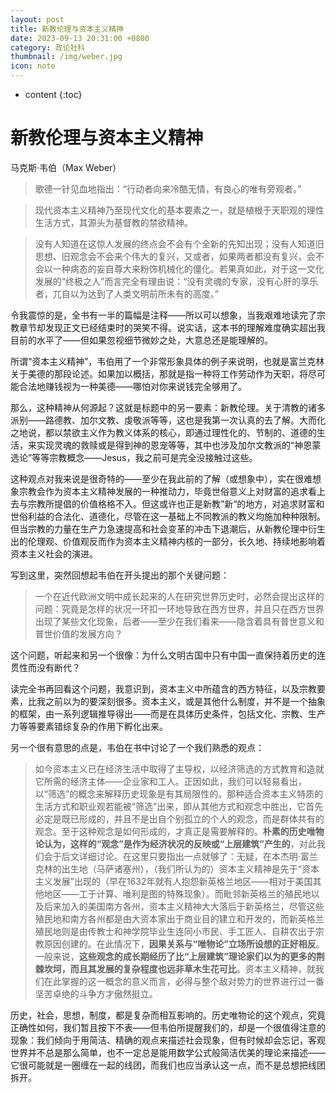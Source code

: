 ```yaml
---
layout: post
title: 新教伦理与资本主义精神
date: 2023-09-13 20:31:00 +0800
category: 政论社科
thumbnail: /img/weber.jpg
icon: note
---
```


* content
{:toc}

# 新教伦理与资本主义精神

马克斯·韦伯（Max Weber）



> 歌德一针见血地指出：“行动者向来冷酷无情，有良心的唯有旁观者。”

> 现代资本主义精神乃至现代文化的基本要素之一，就是植根于天职观的理性生活方式，其源头为基督教的禁欲精神。

> 没有人知道在这惊人发展的终点会不会有个全新的先知出现；没有人知道旧思想、旧观念会不会来个伟大的复兴，又或者，如果两者都没有复兴，会不会以一种病态的妄自尊大来粉饰机械化的僵化。若果真如此，对于这一文化发展的“终极之人”而言完全有理由说：“没有灵魂的专家，没有心肝的享乐者，兀自以为达到了人类文明前所未有的高度。”



令我震惊的是，全书有一半的篇幅是注释——所以可以想象，当我艰难地读完了宗教章节却发现正文已经结束时的哭笑不得。说实话，这本书的理解难度确实超出我目前的水平了——但如果忽视细节微妙之处，大意总还是能理解的。

所谓“资本主义精神”，韦伯用了一个非常形象具体的例子来说明，也就是富兰克林关于美德的那段论述。如果加以概括，那就是指一种将工作劳动作为天职，将尽可能合法地赚钱视为一种美德——哪怕对你来说钱完全够用了。

那么，这种精神从何源起？这就是标题中的另一要素：新教伦理。关于清教的诸多派别——路德教、加尔文教、虔敬派等等，这也是我第一次认真的去了解。大而化之地说，都以禁欲主义作为教义体系的核心，即通过理性化的、节制的、道德的生活，来实现灵魂的救赎或是得到神的恩宠等等，其中也涉及加尔文教派的“神恩蒙选论”等等宗教概念——Jesus，我之前可是完全没接触过这些。

这种观点对我来说是很奇特的——至少在我此前的了解（或想象中），实在很难想象宗教会作为资本主义精神发展的一种推动力，毕竟世俗意义上对财富的追求看上去与宗教所提倡的价值格格不入。但这或许也正是新教”新“的地方，对追求财富和世俗利益的合法化、道德化，尽管在这一基础上不同教派的教义均施加种种限制。但当宗教的力量在生产力急速提高和社会变革的冲击下退潮后，从新教伦理中衍生出的伦理观、价值观反而作为资本主义精神内核的一部分，长久地、持续地影响着资本主义社会的演进。

写到这里，突然回想起韦伯在开头提出的那个关键问题：

> 一个在近代欧洲文明中成长起来的人在研究世界历史时，必然会提出这样的问题：究竟是怎样的状况一环扣一环地导致在西方世界，并且只在西方世界出现了某些文化现象，后者——至少在我们看来——隐含着具有普世意义和普世价值的发展方向？

这个问题，听起来和另一个很像：为什么文明古国中只有中国一直保持着历史的连贯性而没有断代？

读完全书再回看这个问题，我意识到，资本主义中所蕴含的西方特征，以及宗教要素，比我之前以为的要深刻很多。资本主义，或是其他什么制度，并不是一个抽象的框架，由一系列逻辑推导得出——而是在具体历史条件，包括文化、宗教、生产力等等要素错综复杂的作用下孵化出来。

另一个很有意思的点是，韦伯在书中讨论了一个我们熟悉的观点：

> 如今资本主义已在经济生活中取得了主导权，以经济筛选的方式教育和造就它所需的经济主体——企业家和工人。正因如此，我们可以轻易看出，以“筛选”的概念来解释历史现象是有其局限性的。那种适合资本主义特质的生活方式和职业观若能被“筛选”出来，即从其他方式和观念中胜出，它首先必定是既已形成的，并且不是出自个别孤立的个人的观念，而是群体共有的观念。至于这种观念是如何形成的，才真正是需要解释的。**朴素的历史唯物论认为，这样的“观念”是作为经济状况的反映或“上层建筑”产生的**，对此我们会于后文详细讨论。在这里只要指出一点就够了：无疑，在本杰明·富兰克林的出生地（马萨诸塞州），（我们所认为的）资本主义精神是先于“资本主义发展”出现的（早在1632年就有人抱怨新英格兰地区——相对于美国其他地区——工于计算、唯利是图的特殊现象）。而毗邻新英格兰的殖民地以及后来加入的美国南方各州，资本主义精神大大落后于新英格兰，尽管这些殖民地和南方各州都是由大资本家出于商业目的建立和开发的，而新英格兰殖民地则是由传教士和神学院毕业生连同小市民、手工匠人、自耕农出于宗教原因创建的。在此情况下，**因果关系与“唯物论”立场所设想的正好相反**。一般来说，**这些观念的成长期经历了比“上层建筑”理论家们以为的更多的荆棘坎坷，而且其发展的复杂程度也远非草木生花可比**。资本主义精神，就我们在此掌握的这一概念的意义而言，必得与整个敌对势力的世界进行过一番坚苦卓绝的斗争方才傲然挺立。

历史，社会，思想，制度，都是复杂而相互影响的。历史唯物论的这个观点，究竟正确性如何，我们暂且按下不表——但韦伯所提醒我们的，却是一个很值得注意的现象：我们倾向于用简洁、精确的观点来描述社会现象，但有时候却会忘记，客观世界并不总是那么简单，也不一定总是能用数学公式般简洁优美的理论来描述——它很可能就是一圈缠在一起的线团，而我们也应当承认这一点，而不是总想把线团拆开。


